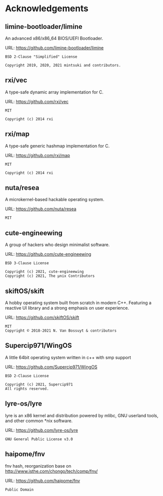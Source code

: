 # Acknowledgements

## **limine-bootloader/limine**

An advanced x86/x86_64 BIOS/UEFI Bootloader.

URL: <https://github.com/limine-bootloader/limine>

```
BSD 2-Clause "Simplified" License

Copyright 2019, 2020, 2021 mintsuki and contributors.
```

## **rxi/vec**

A type-safe dynamic array implementation for C.

URL: <https://github.com/rxi/vec>

```
MIT

Copyright (c) 2014 rxi
```

## **rxi/map**

A type-safe generic hashmap implementation for C.

URL: <https://github.com/rxi/map>

```
MIT

Copyright (c) 2014 rxi
```

## **nuta/resea**

A microkernel-based hackable operating system.

URL: <https://github.com/nuta/resea>

```
MIT
```

## **cute-engineewing**

A group of hackers who design minimalist software.

URL: <https://github.com/cute-engineewing>

```
BSD 3-Clause License

Copyright (c) 2021, cute-engineewing
Copyright (c) 2021, The µnix Contributors
```

## **skiftOS/skift**

A hobby operating system built from scratch in modern C++. Featuring a reactive UI library and a strong emphasis on user experience.

URL: <https://github.com/skiftOS/skift>

```
MIT
Copyright © 2018-2021 N. Van Bossuyt & contributors
```

## **Supercip971/WingOS**

A little 64bit operating system written in c++ with smp support 

URL: <https://github.com/Supercip971/WingOS>

```
BSD 2-Clause License

Copyright (c) 2021, Supercip971
All rights reserved.
```

## **lyre-os/lyre**

lyre is an x86 kernel and distribution powered by mlibc, GNU userland tools, and other common *nix software.

URL: <https://github.com/lyre-os/lyre>

```
GNU General Public License v3.0
```

## **haipome/fnv**

fnv hash, reorganization base on http://www.isthe.com/chongo/tech/comp/fnv/

URL: <https://github.com/haipome/fnv>

```
Public Domain
```
